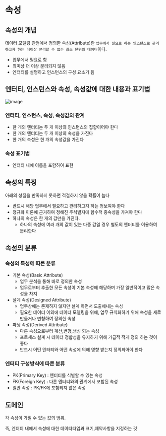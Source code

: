 # 속성

## 속성의 개념

데이터 모델링 관점에서 정의한 속성(Attribute)란 `업무에서 필요로 하는 인스턴스로 관리하고자 하는 더이상 분리할 수 없는 최소 단위의 데이터`이다.

- 업무에서 필요로 함
- 의미상 더 이상 분리되지 않음
- 엔터티를 설명하고 인스턴스의 구성 요소가 됨

## 엔터티, 인스턴스와 속성, 속성값에 대한 내용과 표기법

![image](https://user-images.githubusercontent.com/74949294/210936820-3269b399-9822-45c0-8e83-5f825bcf57d2.png)

### 엔터티, 인스턴스, 속성, 속성값의 관계

- 한 개의 엔터티는 두 개 이상의 인스턴스의 집합이어야 한다
- 한 개의 엔터티는 두 개 이상의 속성을 가진다
- 한 개의 속성은 한 개의 속성값을 가진다

### 속성 표기법

- 엔터티 내에 이름을 포함하여 표현

## 속성의 특징

아래의 성질을 만족하지 못하면 적절하지 않을 확률이 높다

- 반드시 해당 업무에서 필요하고 관리하고자 하는 정보여야 한다
- 정규화 이론에 근거하여 정해진 주식별자에 함수적 종속성을 가져야 한다
- 하나의 속성은 한 개의 값만을 가진다.
    - 하나의 속성에 여러 개의 값이 있는 다중 값일 경우 별도의 엔터티를 이용하여 분리한다

## 속성의 분류

### 속성의 특성에 따른 분류

- 기본 속성(Basic Attribute)
    - 업무 분석을 통해 바로 정의한 속성
    - 업무로부터 추출한 모든 속성이 기본 속성에 해당하며 가장 일반적이고 많은 속성을 차지
- 설계 속성(Designed Attribute)
    - 업무상에는 존재하지 않지만 설계 하면서 도출해내는 속성
    - 필요한 데이터 이외에 데이터 모델링을 위해, 업무 규칙화하기 위해 속성을 새로 만들거나 변형하여 정의한 속성
- 파생 속성(Derived Attribute)
    - 다른 속성으로부터 계산,변형,생성 되는 속성
    - 프로세스 설계 시 데이터 정합성을 유지하기 위해 가급적 적게 정의 하는 것이 좋다
    - 반드시 어떤 엔터티와 어떤 속성에 의해 영향 받는지 정의되어야 한다

### 엔터티 구성방식에 따른 분류

- PK(Primary Key) : 엔터티를 식별할 수 있는 속성
- FK(Foreign Key) : 다른 엔터티와의 관계에서 포함된 속성
- 일반 속성 : PK/FK에 포함되지 않은 속성

## 도메인

각 속성이 가질 수 있는 값의 범위.

즉, 엔터티 내에서 속성에 대한 데이터타입과 크기,제약사항을 지정하는 것
